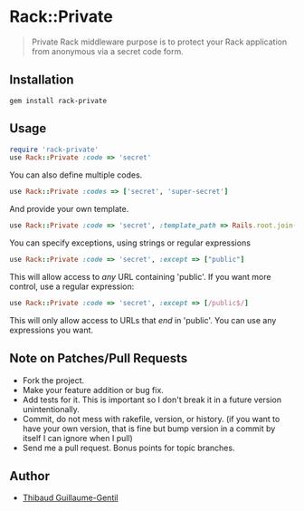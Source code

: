 Rack::Private
=============

> Private Rack middleware purpose is to protect your Rack application from anonymous via a secret code form.

Installation
------------

    gem install rack-private

Usage
-----

``` ruby
require 'rack-private'
use Rack::Private :code => 'secret'
```

You can also define multiple codes.

``` ruby
use Rack::Private :codes => ['secret', 'super-secret']
```

And provide your own template.

``` ruby
use Rack::Private :code => 'secret', :template_path => Rails.root.join("app/templates/private.html")
```

You can specify exceptions, using strings or regular expressions

``` ruby
use Rack::Private :code => 'secret', :except => ["public"]
```

This will allow access to *any* URL containing 'public'. If you want more control, use a regular expression:

``` ruby
use Rack::Private :code => 'secret', :except => [/public$/]
```

This will only allow access to URLs that *end* in 'public'. You can use any expressions you want.


Note on Patches/Pull Requests
-----------------------------

* Fork the project.
* Make your feature addition or bug fix.
* Add tests for it. This is important so I don't break it in a future version unintentionally.
* Commit, do not mess with rakefile, version, or history. (if you want to have your own version, that is fine but bump version in a commit by itself I can ignore when I pull)
* Send me a pull request. Bonus points for topic branches.

Author
------

* [Thibaud Guillaume-Gentil](http://github.com/thibaudgg)
